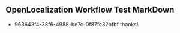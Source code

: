 ## OpenLocalization Workflow Test MarkDown
* 963643f4-38f6-4988-be7c-0f87fc32bfbf thanks!

<!--HONumber=Aug16_HO1-->


